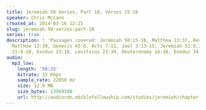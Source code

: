 ```yaml
---
title: Jeremiah 50 Series, Part 10, Verses 15-16
speaker: Chris McCann
created_at: 2014-03-16 12:25
slug: jeremiah-50-series-part-10
series: true
description: ! 'Passages covered: Jeremiah 50:15-16, Matthew 13:37, Revelation 14:8-11,14-20,
  Matthew 13:39, Genesis 45:6, Acts 7:11, Joel 3:13-15, Jeremiah 51:8,33,49, Isaiah
  21:9-10, Exodus 23:16, Leviticus 23:39, Deuteronomy 16:16, Exodus 34:22.'
audio:
  mp3_low:
    length: '56:32'
    bitrate: 32 Kbps
    sample_rate: 22050 Hz
    size: 12.9 MB
    size_bytes: 13569198
    url: http://audiocdn.ebiblefellowship.com/studies/jeremiah/chapter-50/2014.03.16_McCann_-_Jeremiah_50_Series_Part_10.mp3
---
```

